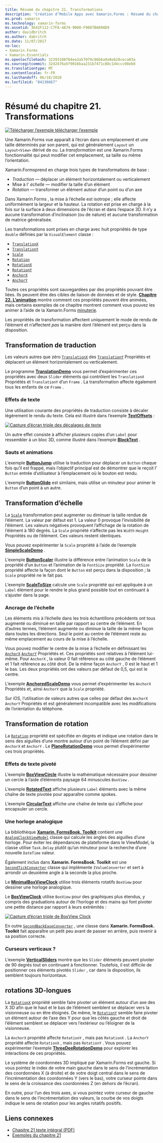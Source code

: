 ```yaml
---
title: Résumé du chapitre 21. Transformations
description: 'Création d’Mobile Apps avec Xamarin.Forms : Résumé du chapitre 21. Transformations'
ms.prod: xamarin
ms.technology: xamarin-forms
ms.assetid: 3642F112-C7FA-4A74-9000-F9087BA89AD9
author: davidbritch
ms.author: dabritch
ms.date: 11/07/2017
no-loc:
- Xamarin.Forms
- Xamarin.Essentials
ms.openlocfilehash: 32393108f84ea3a57079c86b6a9a8e628ceca03a
ms.sourcegitcommit: 32d2476a5f9016baa231b7471c88c1d4ccc08eb8
ms.translationtype: MT
ms.contentlocale: fr-FR
ms.lasthandoff: 06/18/2020
ms.locfileid: "84136667"
---
```

# <a name="summary-of-chapter-21-transforms"></a>Résumé du chapitre 21. Transformations

[![Télécharger ](~/media/shared/download.png) l’exemple télécharger l’exemple](https://github.com/xamarin/xamarin-forms-book-samples/tree/master/Chapter21)

Une Xamarin.Forms vue apparaît à l’écran dans un emplacement et une taille déterminés par son parent, qui est généralement `Layout` un `Layout<View>` dérivé de ou. La *transformation* est une Xamarin.Forms fonctionnalité qui peut modifier cet emplacement, sa taille ou même l’orientation.

Xamarin.Formsprend en charge trois types de transformations de base :

- *Traduction* &mdash; déplacer un élément horizontalement ou verticalement
- Mise à l' *échelle* &mdash; modifier la taille d’un élément
- *Rotation* &mdash; transformer un élément autour d’un point ou d’un axe

Dans Xamarin.Forms , la mise à l’échelle est isotrope ; elle affecte uniformément la largeur et la hauteur. La rotation est prise en charge à la fois sur la surface à deux dimensions de l’écran et dans l’espace 3D. Il n’y a aucune transformation d’inclinaison (ou de nature) et aucune transformation de matrice généralisée.

Les transformations sont prises en charge avec huit propriétés de type `double` définies par la `VisualElement` classe :

- [`TranslationX`](xref:Xamarin.Forms.VisualElement.TranslationX)
- [`TranslationY`](xref:Xamarin.Forms.VisualElement.TranslationY)
- [`Scale`](xref:Xamarin.Forms.VisualElement.Scale)
- [`Rotation`](xref:Xamarin.Forms.VisualElement.Rotation)
- [`RotationX`](xref:Xamarin.Forms.VisualElement.RotationX)
- [`RotationY`](xref:Xamarin.Forms.VisualElement.RotationY)
- [`AnchorX`](xref:Xamarin.Forms.VisualElement.AnchorX)
- [`AnchorY`](xref:Xamarin.Forms.VisualElement.AnchorY)

Toutes ces propriétés sont sauvegardées par des propriétés pouvant être liées. Ils peuvent être des cibles de liaison de données et de style. [**Chapitre 22. L’animation**](~/xamarin-forms/creating-mobile-apps-xamarin-forms/summaries/chapter22.md) montre comment ces propriétés peuvent être animées, mais certains exemples de ce chapitre montrent comment vous pouvez les animer à l’aide de la Xamarin.Forms [minuterie](~/xamarin-forms/platform/device.md#devicestarttimer).

Les propriétés de transformation affectent uniquement le mode de rendu de l’élément et n’affectent *pas* la manière dont l’élément est perçu dans la disposition.

## <a name="the-translation-transform"></a>Transformation de traduction

Les valeurs autres que zéro [`TranslationX`](xref:Xamarin.Forms.VisualElement.TranslationX) des [`TranslationY`](xref:Xamarin.Forms.VisualElement.TranslationY) Propriétés et déplacent un élément horizontalement ou verticalement.

Le programme [**TranslationDemo**](https://github.com/xamarin/xamarin-forms-book-samples/tree/master/Chapter21/TranslationDemo) vous permet d’expérimenter ces propriétés avec deux `Slider` éléments qui contrôlent les `TranslationX` Propriétés et `TranslationY` d’un `Frame` . La transformation affecte également tous les enfants de ce `Frame` .

### <a name="text-effects"></a>Effets de texte

Une utilisation courante des propriétés de traduction consiste à décaler légèrement le rendu du texte. Cela est illustré dans l’exemple [**TextOffsets**](https://github.com/xamarin/xamarin-forms-book-samples/tree/master/Chapter21/TextOffsets) :

[![Capture d’écran triple des décalages de texte](images/ch21fg03-small.png "Décalages de texte")](images/ch21fg03-large.png#lightbox "Décalages de texte")

Un autre effet consiste à afficher plusieurs copies d’un `Label` pour ressembler à un bloc 3D, comme illustré dans l’exemple [**BlockText**](https://github.com/xamarin/xamarin-forms-book-samples/tree/master/Chapter21/BlockText) .

### <a name="jumps-and-animations"></a>Sauts et animations

L’exemple [**ButtonJump**](https://github.com/xamarin/xamarin-forms-book-samples/tree/master/Chapter21/ButtonJump) utilise la traduction pour déplacer un `Button` chaque fois qu’il est frappé, mais l’objectif principal est de démontrer que le reçoit l' `Button` entrée d’utilisateur à l’emplacement où le bouton est rendu.

L’exemple [**ButtonGlide**](https://github.com/xamarin/xamarin-forms-book-samples/tree/master/Chapter21/ButtonGlide) est similaire, mais utilise un minuteur pour animer le `Button` d’un point à un autre.

## <a name="the-scale-transform"></a>Transformation d’échelle

La [`Scale`](xref:Xamarin.Forms.VisualElement.Scale) transformation peut augmenter ou diminuer la taille rendue de l’élément. La valeur par défaut est 1. La valeur 0 provoque l’invisibilité de l’élément. Les valeurs négatives provoquent l’affichage de la rotation de l’élément à 180 degrés. La `Scale` propriété n’affecte pas les `Width` `Height` Propriétés ou de l’élément. Ces valeurs restent identiques.

Vous pouvez expérimenter la `Scale` propriété à l’aide de l’exemple [**SimpleScaleDemo**](https://github.com/xamarin/xamarin-forms-book-samples/tree/master/Chapter21/SimpleScaleDemo) .

L’exemple [**ButtonScaler**](https://github.com/xamarin/xamarin-forms-book-samples/tree/master/Chapter21/ButtonScaler) illustre la différence entre l’animation `Scale` de la propriété d’un `Button` et l’animation de la `FontSize` propriété. La `FontSize` propriété affecte la façon dont le `Button` est perçu dans la disposition ; la `Scale` propriété ne le fait pas.

L’exemple [**ScaleToSize**](https://github.com/xamarin/xamarin-forms-book-samples/tree/master/Chapter21/ScaleToSize) calcule une `Scale` propriété qui est appliquée à un `Label` élément pour le rendre le plus grand possible tout en continuant à s’ajuster dans la page.

### <a name="anchoring-the-scale"></a>Ancrage de l’échelle

Les éléments mis à l’échelle dans les trois échantillons précédents ont tous augmenté ou diminué en taille par rapport au centre de l’élément. En d’autres termes, l’élément augmente ou diminue la taille de la même façon dans toutes les directions. Seul le point au centre de l’élément reste au même emplacement au cours de la mise à l’échelle.

Vous pouvez modifier le centre de la mise à l’échelle en définissant les [`AnchorX`](xref:Xamarin.Forms.VisualElement.AnchorX) [`AnchorY`](xref:Xamarin.Forms.VisualElement.AnchorY) Propriétés et. Ces propriétés sont relatives à l’élément lui-même. Pour `AnchorX` , la valeur 0 fait référence au côté gauche de l’élément et 1 fait référence au côté droit. De la même façon `AnchorY` , 0 est le haut et 1 le bas. Les deux propriétés ont des valeurs par défaut de 0,5, qui est le centre.

L’exemple [**AnchoredScaleDemo**](https://github.com/xamarin/xamarin-forms-book-samples/tree/master/Chapter21/AnchoredScaleDemo) vous permet d’expérimenter les `AnchorX` Propriétés et, ainsi `AnchorY` que la `Scale` propriété.

Sur iOS, l’utilisation de valeurs autres que celles par défaut des `AnchorX` `AnchorY` Propriétés et est généralement incompatible avec les modifications de l’orientation du téléphone.

## <a name="the-rotation-transform"></a>Transformation de rotation

La [`Rotation`](xref:Xamarin.Forms.VisualElement.Rotation) propriété est spécifiée en degrés et indique une rotation dans le sens des aiguilles d’une montre autour d’un point de l’élément défini par `AnchorX` et `AnchorY` . Le [**PlaneRotationDemo**](https://github.com/xamarin/xamarin-forms-book-samples/tree/master/Chapter21/PlaneRotationDemo) vous permet d’expérimenter ces trois propriétés.

### <a name="rotated-text-effects"></a>Effets de texte pivoté

L’exemple [**BoxViewCircle**](https://github.com/xamarin/xamarin-forms-book-samples/tree/master/Chapter21/BoxViewCircle) illustre la mathématique nécessaire pour dessiner un cercle à l’aide d’éléments paysage 64 minuscules `BoxView` .

L’exemple [**RotatedText**](https://github.com/xamarin/xamarin-forms-book-samples/tree/master/Chapter21/RotatedText) affiche plusieurs `Label` éléments avec la même chaîne de texte pivotée pour apparaître comme spokes.

L’exemple [**CircularText**](https://github.com/xamarin/xamarin-forms-book-samples/tree/master/Chapter21/CircularText) affiche une chaîne de texte qui s’affiche pour encapsuler un cercle.

### <a name="an-analog-clock"></a>Une horloge analogique

La bibliothèque [**Xamarin. FormsBook. Toolkit**](https://github.com/xamarin/xamarin-forms-book-samples/tree/master/Libraries/Xamarin.FormsBook.Toolkit) contient une [`AnalogClockViewModel`](https://github.com/xamarin/xamarin-forms-book-samples/blob/master/Libraries/Xamarin.FormsBook.Toolkit/Xamarin.FormsBook.Toolkit/AnalogClockViewModel.cs) classe qui calcule les angles des aiguilles d’une horloge. Pour éviter les dépendances de plateforme dans le ViewModel, la classe utilise `Task.Delay` plutôt qu’un minuteur pour la recherche d’une nouvelle `DateTime` valeur.

Également inclus dans **Xamarin. FormsBook. Toolkit** est une [`SecondTickConverter`](https://github.com/xamarin/xamarin-forms-book-samples/blob/master/Libraries/Xamarin.FormsBook.Toolkit/Xamarin.FormsBook.Toolkit/SecondTickConverter.cs) classe qui implémente `IValueConverter` et sert à arrondir un deuxième angle à la seconde la plus proche.

Le [**MinimalBoxViewClock**](https://github.com/xamarin/xamarin-forms-book-samples/tree/master/Chapter21/MinimalBoxViewClock) utilise trois éléments rotatifs `BoxView` pour dessiner une horloge analogique.

Le [**BoxViewClock**](https://github.com/xamarin/xamarin-forms-book-samples/tree/master/Chapter21/BoxViewClock) utilise `BoxView` pour des graphiques plus étendus, y compris des graduations autour de l’horloge et des mains qui font pivoter une petite distance par rapport à leurs extrémités :

[![Capture d’écran triple de BoxView Clock](images/ch21fg17-small.png "Face de l’horloge analogique")](images/ch21fg17-large.png#lightbox "Face de l’horloge analogique")

En outre [`SecondBackEaseConverter`](https://github.com/xamarin/xamarin-forms-book-samples/blob/master/Libraries/Xamarin.FormsBook.Toolkit/Xamarin.FormsBook.Toolkit/SecondBackEaseConverter.cs) , une classe dans **Xamarin. FormsBook. Toolkit** fait apparaître un petit peu avant de passer en arrière, puis revenir à sa position correcte.

### <a name="vertical-sliders"></a>Curseurs verticaux ?

L’exemple [**VerticalSliders**](https://github.com/xamarin/xamarin-forms-book-samples/tree/master/Chapter21/VerticalSliders) montre que les `Slider` éléments peuvent pivoter de 90 degrés tout en continuant à fonctionner. Toutefois, il est difficile de positionner ces éléments pivotés `Slider` , car dans la disposition, ils semblent toujours horizontaux.

## <a name="3d-ish-rotations"></a>rotations 3D-longues

La [`RotationX`](xref:Xamarin.Forms.VisualElement.RotationX) propriété semble faire pivoter un élément autour d’un axe des X 3D afin que le haut et le bas de l’élément semblent se déplacer vers la visionneuse ou en être éloignés. De même, le [`RotationY`](xref:Xamarin.Forms.VisualElement.RotationY) semble faire pivoter un élément autour de l’axe des Y pour que les côtés gauche et droit de l’élément semblent se déplacer vers l’extérieur ou l’éloigner de la visionneuse.

La `AnchorX` propriété affecte `RotationY` , mais pas `RotationX` . La `AnchorY` propriété affecte `RotationX` , mais pas `RotationY` . Vous pouvez expérimenter l’exemple [**ThreeDeeRotationDemo**](https://github.com/xamarin/xamarin-forms-book-samples/tree/master/Chapter21/ThreeDeeRotationDemo) pour explorer les interactions de ces propriétés.

Le système de coordonnées 3D impliqué par Xamarin.Forms est gauche. Si vous pointez le index de votre main gauche dans le sens de l’incrémentation des coordonnées X (à droite) et de votre doigt central dans le sens de l’incrémentation des coordonnées Y (vers le bas), votre curseur pointe dans le sens de la croissance des coordonnées Z (en dehors de l’écran).

En outre, pour l’un des trois axes, si vous pointez votre curseur de gauche dans le sens de l’incrémentation des valeurs, la courbe de vos doigts indique le sens de rotation pour les angles rotatifs positifs.

## <a name="related-links"></a>Liens connexes

- [Chapitre 21 texte intégral (PDF)](https://download.xamarin.com/developer/xamarin-forms-book/XamarinFormsBook-Ch21-Apr2016.pdf)
- [Exemples du chapitre 21](https://github.com/xamarin/xamarin-forms-book-samples/tree/master/Chapter21)
